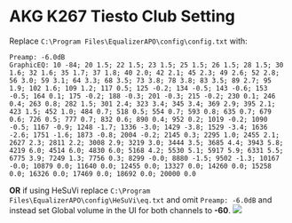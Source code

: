 # AKG K267 Tiesto Club Setting
Replace `C:\Program Files\EqualizerAPO\config\config.txt` with:
```
Preamp: -6.0dB
GraphicEQ: 10 -84; 20 1.5; 22 1.5; 23 1.5; 25 1.5; 26 1.5; 28 1.5; 30 1.6; 32 1.6; 35 1.7; 37 1.8; 40 2.0; 42 2.1; 45 2.3; 49 2.6; 52 2.8; 56 3.0; 59 3.1; 64 3.3; 68 3.5; 73 3.8; 78 3.8; 83 3.5; 89 2.7; 95 1.9; 102 1.6; 109 1.2; 117 0.5; 125 -0.2; 134 -0.5; 143 -0.6; 153 -0.5; 164 0.1; 175 -0.2; 188 -0.3; 201 -0.3; 215 -0.2; 230 0.1; 246 0.4; 263 0.8; 282 1.5; 301 2.4; 323 3.4; 345 3.4; 369 2.9; 395 2.1; 423 1.5; 452 1.0; 484 0.7; 518 0.5; 554 0.7; 593 0.8; 635 0.7; 679 0.6; 726 0.5; 777 0.7; 832 0.6; 890 0.4; 952 0.2; 1019 -0.2; 1090 -0.5; 1167 -0.9; 1248 -1.7; 1336 -3.0; 1429 -3.8; 1529 -3.4; 1636 -2.6; 1751 -1.6; 1873 -0.8; 2004 -0.2; 2145 0.3; 2295 1.0; 2455 2.1; 2627 2.3; 2811 2.2; 3008 2.9; 3219 3.0; 3444 3.5; 3685 4.4; 3943 5.8; 4219 6.0; 4514 6.0; 4830 6.0; 5168 4.2; 5530 5.1; 5917 5.9; 6331 5.5; 6775 3.9; 7249 1.3; 7756 0.3; 8299 -0.0; 8880 -1.5; 9502 -1.3; 10167 -0.0; 10879 0.0; 11640 0.0; 12455 0.0; 13327 0.0; 14260 0.0; 15258 0.0; 16326 0.0; 17469 0.0; 18692 0.0; 20000 0.0
```
**OR** if using HeSuVi replace `C:\Program Files\EqualizerAPO\config\HeSuVi\eq.txt` and omit `Preamp: -6.0dB` and instead set Global volume in the UI for both channels to **-60**.
![](https://raw.githubusercontent.com/jaakkopasanen/AutoEq/master/results/SBAF-Serious/innerfidelity/onear/AKG%20K267%20Tiesto%20Club%20Setting/AKG%20K267%20Tiesto%20Club%20Setting.png)